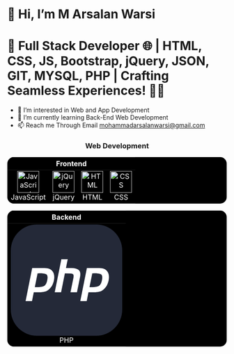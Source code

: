 # 👋 Hi, I’m M Arsalan Warsi
 # 🚀 Full Stack Developer 🌐 | HTML, CSS, JS, Bootstrap, jQuery, JSON, GIT, MYSQL, PHP | Crafting Seamless Experiences! 🎨✨
- 👀 I’m interested in Web and App Development
- 🌱 I’m currently learning Back-End Web Development
- 📫 Reach me Through Email mohammadarsalanwarsi@gmail.com
<h3 align="center">Web Development</h3>

<div align="center">
<table style="background-color: black; color: white; border: none; border-radius: 15px; overflow: hidden;">
  <thead>
    <tr>
      <th colspan="8" align="center" style="color: white;">Frontend</th>
    </tr>
  </thead>
  <tbody>
    <tr>
      <td align="center" style="border: none;">
        <a href="https://developer.mozilla.org/en-US/docs/Web/JavaScript" style="color: white;">
          <img src="https://techstack-generator.vercel.app/js-icon.svg" alt="JavaScript" width="50" height="50"/>
        </a>
        <br>JavaScript
      </td>
      <td align="center" style="border: none;">
        <a href="https://jquery.com/" style="color: white;">
          <img src="https://skillicons.dev/icons?i=jquery" width="50" height="50" alt="jQuery"/>
        </a>
        <br>jQuery
      </td>
      <td align="center" style="border: none;">
        <a href="https://developer.mozilla.org/en-US/docs/Web/HTML" style="color: white;">
          <img src="https://cdn.worldvectorlogo.com/logos/html-1.svg" width="50" height="50" alt="HTML"/>
        </a>
        <br>HTML
      </td>
      <td align="center" style="border: none;">
        <a href="https://developer.mozilla.org/en-US/docs/Web/CSS" style="color: white;">
          <img src="https://cdn.worldvectorlogo.com/logos/css-3.svg" width="50" height="50" alt="CSS"/>
        </a>
        <br>CSS
      </td>
    </tr>
  </tbody>
</table>
</div>

<div align="center">
<table style="background-color: black; color: white; border: none; border-radius: 15px; overflow: hidden;">
  <thead>
    <tr>
      <th colspan="4" align="center" style="color: white;">Backend</th>
    </tr>
  </thead>
  <tbody>
    <tr>
      <td align="center" style="border: none;">
        <svg xmlns="http://www.w3.org/2000/svg" width="256" height="256" fill="none" viewBox="0 0 256 256"><rect width="256" height="256" fill="#242938" rx="60"/><path fill="#fff" d="M49.158 100.246H77.566C85.904 100.316 91.946 102.72 95.692 107.454C99.438 112.188 100.674 118.654 99.402 126.852C98.908 130.598 97.812 134.272 96.116 137.876C94.49 141.48 92.23 144.73 89.332 147.628C85.798 151.302 82.018 153.634 77.99 154.624C73.962 155.614 69.792 156.108 65.482 156.108H52.762L48.734 176.248H34L49.158 100.246V100.246ZM61.56 112.33L55.2 144.13C55.624 144.2 56.048 144.236 56.472 144.236C56.966 144.236 57.462 144.236 57.956 144.236C64.74 144.306 70.394 143.636 74.916 142.222C79.438 140.738 82.478 135.58 84.032 126.746C85.304 119.326 84.032 115.05 80.216 113.92C76.47 112.79 71.772 112.26 66.118 112.33C65.27 112.4 64.458 112.436 63.68 112.436C62.974 112.436 62.232 112.436 61.454 112.436L61.56 112.33"/><path fill="#fff" d="M116.186 80H130.814L126.68 100.246H139.824C147.032 100.388 152.402 101.872 155.936 104.698C159.54 107.524 160.6 112.896 159.116 120.81L152.014 156.108H137.174L143.958 122.4C144.664 118.866 144.452 116.358 143.322 114.874C142.192 113.39 139.754 112.648 136.008 112.648L124.242 112.542L115.55 156.108H100.922L116.186 80Z"/><path fill="#fff" d="M174.824 100.246H203.232C211.57 100.316 217.612 102.72 221.358 107.454C225.104 112.188 226.34 118.654 225.068 126.852C224.574 130.598 223.478 134.272 221.782 137.876C220.156 141.48 217.896 144.73 214.998 147.628C211.464 151.302 207.684 153.634 203.656 154.624C199.628 155.614 195.458 156.108 191.148 156.108H178.428L174.4 176.248H159.666L174.824 100.246V100.246ZM187.226 112.33L180.866 144.13C181.29 144.2 181.714 144.236 182.138 144.236C182.632 144.236 183.128 144.236 183.622 144.236C190.406 144.306 196.06 143.636 200.582 142.222C205.104 140.738 208.144 135.58 209.698 126.746C210.97 119.326 209.698 115.05 205.882 113.92C202.136 112.79 197.438 112.26 191.784 112.33C190.936 112.4 190.124 112.436 189.346 112.436C188.64 112.436 187.898 112.436 187.12 112.436L187.226 112.33"/></svg><br>PHP
      </td>
    </tr>
  </tbody>
</table>
</div>


